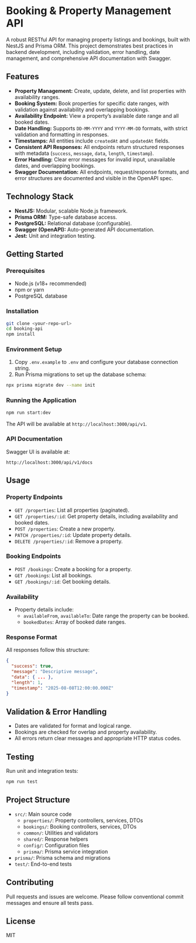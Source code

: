 # Booking & Property Management API

A robust RESTful API for managing property listings and bookings, built with NestJS and Prisma ORM. This project demonstrates best practices in backend development, including validation, error handling, date management, and comprehensive API documentation with Swagger.

## Features

- **Property Management:** Create, update, delete, and list properties with availability ranges.
- **Booking System:** Book properties for specific date ranges, with validation against availability and overlapping bookings.
- **Availability Endpoint:** View a property’s available date range and all booked dates.
- **Date Handling:** Supports `DD-MM-YYYY` and `YYYY-MM-DD` formats, with strict validation and formatting in responses.
- **Timestamps:** All entities include `createdAt` and `updatedAt` fields.
- **Consistent API Responses:** All endpoints return structured responses with metadata (`success`, `message`, `data`, `length`, `timestamp`).
- **Error Handling:** Clear error messages for invalid input, unavailable dates, and overlapping bookings.
- **Swagger Documentation:** All endpoints, request/response formats, and error structures are documented and visible in the OpenAPI spec.

## Technology Stack

- **NestJS:** Modular, scalable Node.js framework.
- **Prisma ORM:** Type-safe database access.
- **PostgreSQL:** Relational database (configurable).
- **Swagger (OpenAPI):** Auto-generated API documentation.
- **Jest:** Unit and integration testing.

## Getting Started

### Prerequisites

- Node.js (v18+ recommended)
- npm or yarn
- PostgreSQL database

### Installation

```bash
git clone <your-repo-url>
cd booking-api
npm install
```

### Environment Setup

1. Copy `.env.example` to `.env` and configure your database connection string.
2. Run Prisma migrations to set up the database schema:

```bash
npx prisma migrate dev --name init
```

### Running the Application

```bash
npm run start:dev
```

The API will be available at `http://localhost:3000/api/v1`.

### API Documentation

Swagger UI is available at:

```
http://localhost:3000/api/v1/docs
```

## Usage

### Property Endpoints

- `GET /properties`: List all properties (paginated).
- `GET /properties/:id`: Get property details, including availability and booked dates.
- `POST /properties`: Create a new property.
- `PATCH /properties/:id`: Update property details.
- `DELETE /properties/:id`: Remove a property.

### Booking Endpoints

- `POST /bookings`: Create a booking for a property.
- `GET /bookings`: List all bookings.
- `GET /bookings/:id`: Get booking details.

### Availability

- Property details include:
  - `availableFrom`, `availableTo`: Date range the property can be booked.
  - `bookedDates`: Array of booked date ranges.

### Response Format

All responses follow this structure:

```json
{
  "success": true,
  "message": "Descriptive message",
  "data": { ... },
  "length": 1,
  "timestamp": "2025-08-08T12:00:00.000Z"
}
```

## Validation & Error Handling

- Dates are validated for format and logical range.
- Bookings are checked for overlap and property availability.
- All errors return clear messages and appropriate HTTP status codes.

## Testing

Run unit and integration tests:

```bash
npm run test
```

## Project Structure

- `src/`: Main source code
  - `properties/`: Property controllers, services, DTOs
  - `bookings/`: Booking controllers, services, DTOs
  - `common/`: Utilities and validators
  - `shared/`: Response helpers
  - `config/`: Configuration files
  - `prisma/`: Prisma service integration
- `prisma/`: Prisma schema and migrations
- `test/`: End-to-end tests

## Contributing

Pull requests and issues are welcome. Please follow conventional commit messages and ensure all tests pass.

## License

MIT
